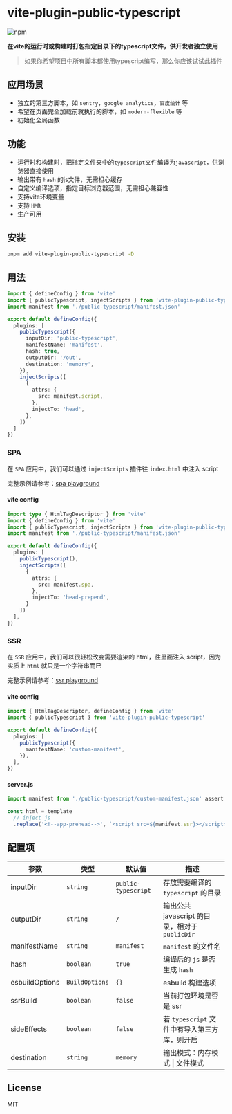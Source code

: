 # vite-plugin-public-typescript

![npm][npm-img]

<!-- **中文** | [English](./README.md) -->

**在vite的运行时或构建时打包指定目录下的typescript文件，供开发者独立使用**

> 如果你希望项目中所有脚本都使用typescript编写，那么你应该试试此插件

## 应用场景

- 独立的第三方脚本，如 `sentry`，`google analytics`，`百度统计` 等
- 希望在页面完全加载前就执行的脚本，如 `modern-flexible` 等
- 初始化全局函数

## 功能

- 运行时和构建时，把指定文件夹中的`typescript`文件编译为`javascript`，供浏览器直接使用
- 输出带有 `hash` 的js文件，无需担心缓存
- 自定义编译选项，指定目标浏览器范围，无需担心兼容性
- 支持vite环境变量
- 支持 `HMR`
- 生产可用

## 安装

```bash
pnpm add vite-plugin-public-typescript -D
```

## 用法

```typescript
import { defineConfig } from 'vite'
import { publicTypescript, injectScripts } from 'vite-plugin-public-typescript'
import manifest from './public-typescript/manifest.json'

export default defineConfig({
  plugins: [
    publicTypescript({
      inputDir: 'public-typescript',
      manifestName: 'manifest',
      hash: true,
      outputDir: '/out',
      destination: 'memory',
    }),
    injectScripts([
      {
        attrs: {
          src: manifest.script,
        },
        injectTo: 'head',
      },
    ])
  ]
})
```


### SPA

在 `SPA` 应用中，我们可以通过 `injectScripts` 插件往 `index.html` 中注入 script

完整示例请参考：[spa playground](./playground/spa/vite.config.ts)

#### vite config

```typescript
import type { HtmlTagDescriptor } from 'vite'
import { defineConfig } from 'vite'
import { publicTypescript, injectScripts } from 'vite-plugin-public-typescript'
import manifest from './public-typescript/manifest.json'

export default defineConfig({
  plugins: [
    publicTypescript(),
    injectScripts([
      {
        attrs: {
          src: manifest.spa,
        },
        injectTo: 'head-prepend',
      }
    ])
  ],
})
```

### SSR

在 `SSR` 应用中，我们可以很轻松改变需要渲染的 html，往里面注入 script，因为实质上 `html` 就只是一个字符串而已

完整示例请参考：[ssr playground](./playground/ssr/index.html)

#### vite config

```typescript
import { HtmlTagDescriptor, defineConfig } from 'vite'
import { publicTypescript } from 'vite-plugin-public-typescript'

export default defineConfig({
  plugins: [
    publicTypescript({
      manifestName: 'custom-manifest',
    }),
  ],
})
```

#### server.js

```js
import manifest from './public-typescript/custom-manifest.json' assert { type: 'json' }

const html = template
  // inject js
  .replace('<!--app-prehead-->', `<script src=${manifest.ssr}></script>`)
```

## 配置项

| 参数           | 类型           | 默认值              | 描述                                           |
| -------------- | -------------- | ------------------- | ---------------------------------------------- |
| inputDir       | `string`       | `public-typescript` | 存放需要编译的 `typescript` 的目录             |
| outputDir      | `string`       | `/`                 | 输出公共 javascript 的目录，相对于 `publicDir` |
| manifestName   | `string`       | `manifest`          | `manifest` 的文件名                            |
| hash           | `boolean`      | `true`              | 编译后的 `js` 是否生成 `hash `                 |
| esbuildOptions | `BuildOptions` | `{}`                | esbuild 构建选项                               |
| ssrBuild       | `boolean`      | `false`             | 当前打包环境是否是 ssr                         |
| sideEffects    | `boolean`      | `false`             | 若 `typescript` 文件中有导入第三方库，则开启   |
| destination    | `string`       | `memory`            | 输出模式：内存模式 \| 文件模式                 |

## License

MIT

[npm-img]: https://img.shields.io/npm/v/vite-plugin-public-typescript.svg
